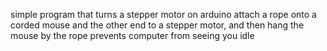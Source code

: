 simple program that turns a stepper motor on arduino
attach a rope onto a corded mouse and the other end to a stepper motor, and then hang the mouse by the rope
prevents computer from seeing you idle
